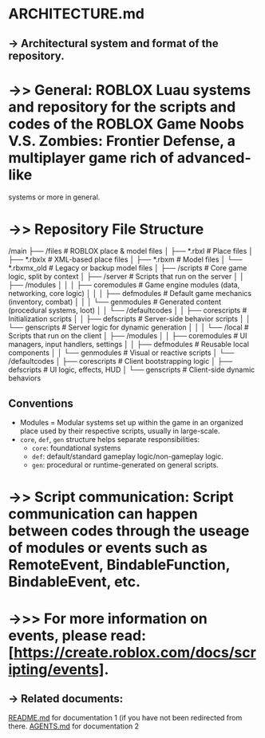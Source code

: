 # ARCHITECTURE.md

## -> Architectural system and format of the repository.

# ->> General: ROBLOX Luau systems and repository for the scripts and codes of the ROBLOX Game Noobs V.S. Zombies: Frontier Defense, a multiplayer game rich of advanced-like
systems or more in general.

# ->> Repository File Structure

/main
├── /files # ROBLOX place & model files
│ ├── *.rbxl # Place files
│ ├── *.rbxlx # XML-based place files
│ ├── *.rbxm # Model files
│ └── *.rbxmx_old # Legacy or backup model files
│
├── /scripts # Core game logic, split by context
│ ├── /server # Scripts that run on the server
│ │ ├── /modules
│ │ │ ├── coremodules # Game engine modules (data, networking, core logic)
│ │ │ ├── defmodules # Default game mechanics (inventory, combat)
│ │ │ └── genmodules # Generated content (procedural systems, loot)
│ │ └── /defaultcodes
│ │ ├── corescripts # Initialization scripts
│ │ ├── defscripts # Server-side behavior scripts
│ │ └── genscripts # Server logic for dynamic generation
│ │
│ └── /local # Scripts that run on the client
│ ├── /modules
│ │ ├── coremodules # UI managers, input handlers, settings
│ │ ├── defmodules # Reusable local components
│ │ └── genmodules # Visual or reactive scripts
│ └── /defaultcodes
│ ├── corescripts # Client bootstrapping logic
│ ├── defscripts # UI logic, effects, HUD
│ └── genscripts # Client-side dynamic behaviors

## Conventions

- Modules = Modular systems set up within the game in an organized place used by their respective scripts, usually in large-scale.
- `core`, `def`, `gen` structure helps separate responsibilities:
  - `core`: foundational systems
  - `def`: default/standard gameplay logic/non-gameplay logic.
  - `gen`: procedural or runtime-generated on general scripts.

##

# ->> Script communication: Script communication can happen between codes through the useage of modules or events such as RemoteEvent, BindableFunction, BindableEvent, etc.
# ->>> For more information on events, please read: [https://create.roblox.com/docs/scripting/events].

## -> Related documents:

[README.md](./README.md) for documentation 1 (if you have not been redirected from there.
[AGENTS.md](./AGENTS.md) for documentation 2

